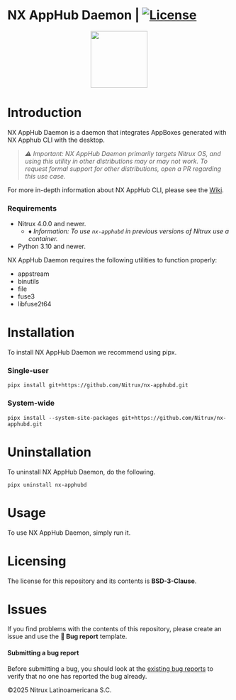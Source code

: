 # NX AppHub Daemon | [![License](https://img.shields.io/badge/License-BSD_3--Clause-blue.svg)](https://opensource.org/licenses/BSD-3-Clause)

<p align="center">
  <img width="128" height="128" src="https://raw.githubusercontent.com/Nitrux/luv-icon-theme/refs/heads/master/Luv/mimetypes/64/application-x-iso9660-appimage.svg">
</p>

# Introduction

NX AppHub Daemon is a daemon that integrates AppBoxes generated with NX Apphub CLI with the desktop.

> _⚠️ Important: NX AppHub Daemon primarily targets Nitrux OS, and using this utility in other distributions may or may not work. To request formal support for other distributions, open a PR regarding this use case._

For more in-depth information about NX AppHub CLI, please see the [Wiki](https://github.com/Nitrux/nx-apphub/wiki).

### Requirements

- Nitrux 4.0.0 and newer.
    - _♦ Information: To use `nx-apphubd` in previous versions of Nitrux use a container._
- Python 3.10 and newer.

NX AppHub Daemon requires the following utilities to function properly:

- appstream
- binutils
- file
- fuse3
- libfuse2t64

# Installation

To install NX AppHub Daemon we recommend using pipx.

### Single-user

```
pipx install git+https://github.com/Nitrux/nx-apphubd.git
```

### System-wide

```
pipx install --system-site-packages git+https://github.com/Nitrux/nx-apphubd.git
```

# Uninstallation

To uninstall NX AppHub Daemon, do the following.

```
pipx uninstall nx-apphubd
```

# Usage

To use NX AppHub Daemon, simply run it.


# Licensing

The license for this repository and its contents is **BSD-3-Clause**.

# Issues

If you find problems with the contents of this repository, please create an issue and use the **🐞 Bug report** template.

#### Submitting a bug report

Before submitting a bug, you should look at the [existing bug reports]([url](https://github.com/Nitrux/nx-apphubd/issues)) to verify that no one has reported the bug already.

©2025 Nitrux Latinoamericana S.C.
